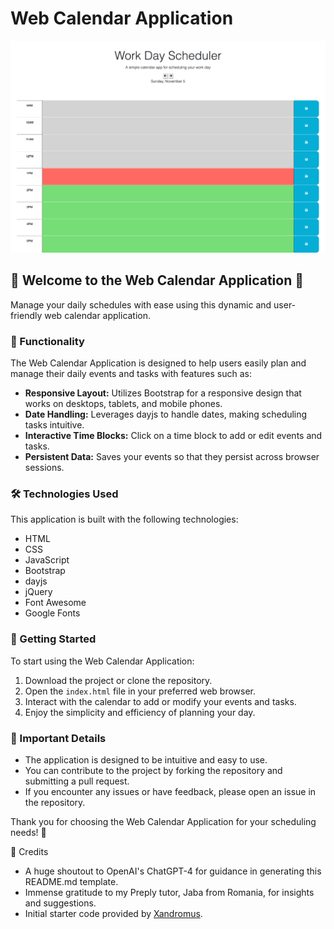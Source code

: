 # Web Calendar Application

![Web Calendar App Mockup](https://github.com/emilymorosoff/workday-planner/blob/b8942504e713ce8746c670b4b46c62ceacbf4cf8/mockup-image.png)

## 🌟 Welcome to the Web Calendar Application 🌟

Manage your daily schedules with ease using this dynamic and user-friendly web calendar application.

### 📝 Functionality

The Web Calendar Application is designed to help users easily plan and manage their daily events and tasks with features such as:

- **Responsive Layout:** Utilizes Bootstrap for a responsive design that works on desktops, tablets, and mobile phones.
- **Date Handling:** Leverages dayjs to handle dates, making scheduling tasks intuitive.
- **Interactive Time Blocks:** Click on a time block to add or edit events and tasks.
- **Persistent Data:** Saves your events so that they persist across browser sessions.

### 🛠 Technologies Used

This application is built with the following technologies:

- HTML
- CSS
- JavaScript
- Bootstrap
- dayjs
- jQuery
- Font Awesome
- Google Fonts

### 🚀 Getting Started

To start using the Web Calendar Application:

1. Download the project or clone the repository.
2. Open the `index.html` file in your preferred web browser.
3. Interact with the calendar to add or modify your events and tasks.
4. Enjoy the simplicity and efficiency of planning your day.

### 📌 Important Details

- The application is designed to be intuitive and easy to use.
- You can contribute to the project by forking the repository and submitting a pull request.
- If you encounter any issues or have feedback, please open an issue in the repository.

Thank you for choosing the Web Calendar Application for your scheduling needs! 🙌

🙌 Credits

- A huge shoutout to OpenAI's ChatGPT-4 for guidance in generating this README.md template.
- Immense gratitude to my Preply tutor, Jaba from Romania, for insights and suggestions.
- Initial starter code provided by [Xandromus](https://github.com/coding-boot-camp/crispy-octo-meme).
